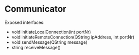 # Communicator

Exposed interfaces:

- void initiateLocalConnection(int portNr)
- void initiateRemoteConnection(QString ipAddress, int portNr)
- void sendMessage(QString message)
- string receiveMessage()
